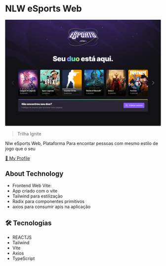 # NLW eSports Web

![preview](./.github/Landing.png)

> Trilha Ignite 

Nlw eSports Web, Plataforma Para encontar pessoas com mesmo estilo de jogo que o seu

[🔗 My Profile](https://github.com/davihr1)

## About Technology
- Frontend Web Vite:
- App criado com o vite 
- Tailwind para estilização
- Radix para componentes primitivos
- axios para consumir apis na aplicação

## 🛠 Tecnologias

- REACTJS
- Tailwind
- Vite
- Axios
- TypeScript

